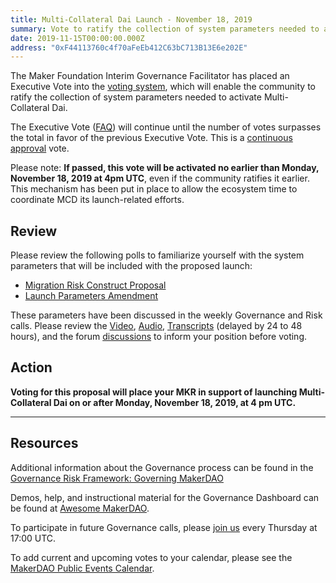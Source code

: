 ```yaml
---
title: Multi-Collateral Dai Launch - November 18, 2019
summary: Vote to ratify the collection of system parameters needed to activate Multi-Collateral Dai
date: 2019-11-15T00:00:00.000Z
address: "0xF44113760c4f70aFeEb412C63bC713B13E6e202E"
---
```

The Maker Foundation Interim Governance Facilitator has placed an Executive Vote into the [voting system](https://vote.makerdao.com/), which will enable the community to ratify the collection of system parameters needed to activate Multi-Collateral Dai.

The Executive Vote ([FAQ](https://community-development.makerdao.com/governance/governance#is-there-more-than-one-type-of-vote)) will continue until the number of votes surpasses the total in favor of the previous Executive Vote. This is a [continuous approval](https://community-development.makerdao.com/governance/governance#what-is-continuous-approval-voting) vote.

Please note: **If passed, this vote will be activated no earlier than Monday, November 18, 2019 at 4pm UTC**, even if the community ratifies it earlier. This mechanism has been put in place to allow the ecosystem time to coordinate MCD its launch-related efforts.

## Review

Please review the following polls to familiarize yourself with the system parameters that will be included with the proposed launch:

- [Migration Risk Construct Proposal](https://vote.makerdao.com/polling-proposal/qmba2hpv3kcbjgzvlnv7xsogs3jenqdiqo3ffnktgqtepn)
- [Launch Parameters Amendment](https://vote.makerdao.com/polling-proposal/qmzws83rd8gfwzhnjnfiduve6bcm826cyqemgp7nmzv6p4)

These parameters have been discussed in the weekly Governance and Risk calls. Please review the [Video](https://www.youtube.com/playlist?list=PLLzkWCj8ywWNq5-90-Id6VPSsrk4OWVan), [Audio](https://soundcloud.com/makerdao/sets/governance-and-risk), [Transcripts](https://community-development.makerdao.com/governance/governance-and-risk-meetings/transcripts) (delayed by 24 to 48 hours), and the forum [discussions](https://forum.makerdao.com/c/governance) to inform your position before voting.

## Action

**Voting for this proposal will place your MKR in support of launching Multi-Collateral Dai on or after Monday, November 18, 2019, at 4 pm UTC.**

---

## Resources

Additional information about the Governance process can be found in the [Governance Risk Framework: Governing MakerDAO](https://community-development.makerdao.com/governance/governance-risk-framework)

Demos, help, and instructional material for the Governance Dashboard can be found at [Awesome MakerDAO](https://awesome.makerdao.com/#voting).

To participate in future Governance calls, please [join us](https://community-development.makerdao.com/governance/governance-and-risk-meetings) every Thursday at 17:00 UTC.

To add current and upcoming votes to your calendar, please see the [MakerDAO Public Events Calendar](https://calendar.google.com/calendar/embed?src=makerdao.com_3efhm2ghipksegl009ktniomdk%40group.calendar.google.com&amp;ctz=America%2FLos_Angeles).
